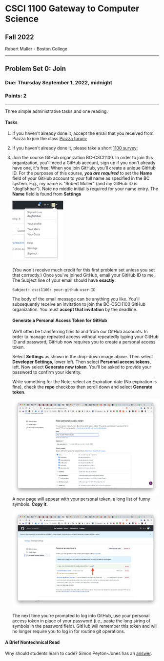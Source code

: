 # CSCI 1100 Gateway to Computer Science

## Fall 2022

Robert Muller - Boston College

---

## Problem Set 0: Join

### Due: Thursday September 1, 2022, midnight

### Points: 2

---

Three simple administrative tasks and one reading.

#### Tasks

1. If you haven't already done it, accept the email that you received from Piazza to join the class [Piazza forum](https://piazza.com/class/l7c8612dv3v2ez/); 

2. If you haven't already done it, please take a short [1100 survey](https://www.surveymonkey.com/r/WKZZDV8);

3. Join the course GitHub organization BC-CSCI1100. In order to join this organization, you'll need a GitHub account, sign up if you don't already have one, it's free. When you join GitHub, you'll create a unique GitHub ID. For the purposes of this course, ***you are required*** to set the  **Name** field of your GitHub account to your full name as specified in the BC system. E.g., my name is "Robert Muller" (and my GitHub ID is "dogfishbar"). Note no middle initial is required for your name entry. The **Name** field is found from **Settings**

    ![settings](./img/githubsettings.jpeg) 

    (You won't receive much credit for this first problem set unless you set that correctly.) Once you've joined GitHub, email your GitHub ID to me. The Subject line of your email should have **exactly**:

    ```
    Subject: csci1100: your-github-user-ID
    ```

    The body of the email message can be anything you like. You'll subsequently receive an invitation to join the BC-CSCI1100 GitHub organization. You must **accept that invitation** by the deadline.
    
    #### Generate a Personal Access Token for GitHub
    
    We'll often be transferring files to and from our GitHub accounts. In order to manage repeated access without repeatedly typing your GitHub ID and password, GitHub now requires you to create a personal access token. 
    
    Select **Settings** as shown in the drop-down image above. Then select **Developer Settings**, lower left. Then select **Personal access tokens**, left. Now select **Generate new token**. You'll be asked to provide your password to confirm your identity.
    
    Write something for the Note, select an Expiration date (No expiration is fine), check the **repo** checkbox then scroll down and select **Generate token**.
    
    <img src="./img/GitHubAccessToken.png">A new page will appear with your personal token, a long list of funny symbols. **Copy it**. 
    
    <img src="./img/GitHubAccessTokenCopy.png">
    
    The next time you're prompted to log into GitHub, use your personal access token in place of your password (i.e., paste the long string of symbols in the password field). GitHub will remember this token and will no longer require you to log in for routine git operations.


#### A Brief Nontechnical Read

Why should students learn to code? Simon Peyton-Jones has an [answer](./WhyLearnToCodeBySPJ.md).
